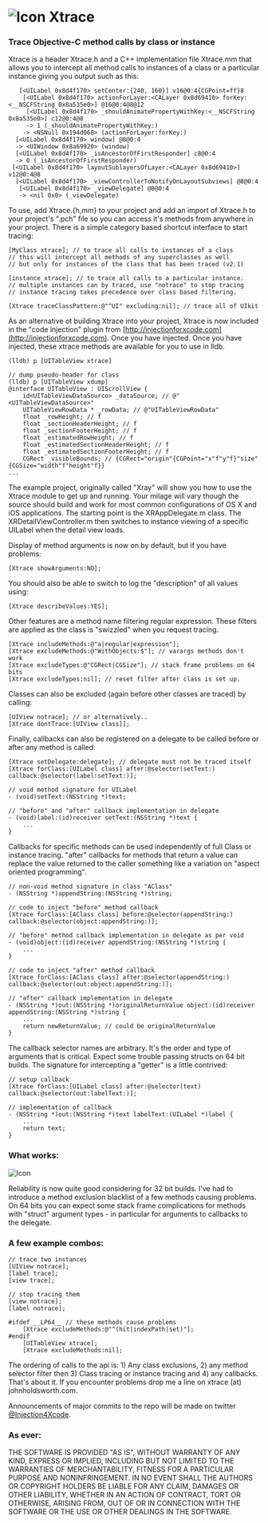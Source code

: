 # ![Icon](http://injectionforxcode.johnholdsworth.com/stethoscope.gif)  Xtrace

### Trace Objective-C method calls by class or instance

Xtrace is a header Xtrace.h and a C++ implementation file Xtrace.mm that allows
you to intercept all method calls to instances of a class or a particular instance
giving you output such as this:

	   [<UILabel 0x8d4f170> setCenter:{240, 160}] v16@0:4{CGPoint=ff}8
		[<UILabel 0x8d4f170> actionForLayer:<CALayer 0x8d69410> forKey:<__NSCFString 0x8a535e0>] @16@0:4@8@12
		 [<UILabel 0x8d4f170> _shouldAnimatePropertyWithKey:<__NSCFString 0x8a535e0>] c12@0:4@8
		 -> 1 (_shouldAnimatePropertyWithKey:)
		-> <NSNull 0x194d068> (actionForLayer:forKey:)
	  [<UILabel 0x8d4f170> window] @8@0:4
	  -> <UIWindow 0x8a69920> (window)
	  [<UILabel 0x8d4f170> _isAncestorOfFirstResponder] c8@0:4
	  -> 0 (_isAncestorOfFirstResponder)
	 [<UILabel 0x8d4f170> layoutSublayersOfLayer:<CALayer 0x8d69410>] v12@0:4@8
	  [<UILabel 0x8d4f170> _viewControllerToNotifyOnLayoutSubviews] @8@0:4
	   [<UILabel 0x8d4f170> _viewDelegate] @8@0:4
	   -> <nil 0x0> (_viewDelegate)

To use, add Xtrace.{h,mm} to your project and add an import of Xtrace.h to your
project's ".pch" file so you can access it's methods from anywhere in your project.
There is a simple category based shortcut interface to start tracing:

	[MyClass xtrace]; // to trace all calls to instances of a class
	// this will intercept all methods of any superclasses as well
    // but only for instances of the class that has been traced (v2.1)
	
	[instance xtrace]; // to trace all calls to a particular instance.
	// multiple instances can by traced, use "notrace" to stop tracing
    // instance tracing takes precedence over class based filtering.
    
    [Xtrace traceClassPattern:@"^UI" excluding:nil]; // trace all of UIkit
    
As an alternative ot building Xtrace into your project, Xtrace is now included 
in the "code injection" plugin from [http://injectionforxcode.com](http://injectionforxcode.com).
Once you have injected. Once you have injected, these xtrace methods are available
for you to use in lldb.

    (lldb) p [UITableView xtrace]

    // dump pseudo-header for class
    (lldb) p [UITableView xdump]
    @interface UITableView : UIScrollView {
        id<UITableViewDataSource> _dataSource; // @"<UITableViewDataSource>"
        UITableViewRowData * _rowData; // @"UITableViewRowData"
        float _rowHeight; // f
        float _sectionHeaderHeight; // f
        float _sectionFooterHeight; // f
        float _estimatedRowHeight; // f
        float _estimatedSectionHeaderHeight; // f
        float _estimatedSectionFooterHeight; // f
        CGRect _visibleBounds; // {CGRect="origin"{CGPoint="x"f"y"f}"size"{CGSize="width"f"height"f}}
    ...

The example project, originally called "Xray" will show you how to use the Xtrace module
to get up and running. Your milage will vary though the source should build and work for 
most common configurations of OS X and iOS applications. The starting point is the
XRAppDelegate.m class. The XRDetailViewController.m then switches to instance viewing
of a specific UILabel when the detail view loads.

Display of method arguments is now on by default, but if you have problems:

	[Xtrace showArguments:NO];
	
You should also be able to switch to log the "description" of all values using:

	[Xtrace describeValues:YES];
	
Other features are a method name filtering regular expression. These filters
are applied as the class is "swizzled" when you request tracing.

	[Xtrace includeMethods:@"a|regular|expression"];
	[Xtrace excludeMethods:@"WithObjects:$"]; // varargs methods don't work
	[Xtrace excludeTypes:@"CGRect|CGSize"]; // stack frame problems on 64 bits
    [Xtrace excludeTypes:nil]; // reset filter after class is set up.

Classes can also be excluded (again before other classes are traced) by calling:

    [UIView notrace]; // or alternatively..
	[Xtrace dontTrace:[UIView class]];
    
Finally, callbacks can also be registered on a delegate to be called before or after any method is called:

    [Xtrace setDelegate:delegate]; // delegate must not be traced itself
    [Xtrace forClass:[UILabel class] after:@selector(setText:) callback:@selector(label:setText:)];

    // void method signature for UILabel
    - (void)setText:(NSString *)text;

    // "before" and "after" callback implementation in delegate
    - (void)label:(id)receiver setText:(NSString *)text {
        ...
    }
    
Callbacks for specific methods can be used independently of full Class or instance tracing.
"after" callbacks for methods that return a value can replace the value returned to the caller
something like a variation on "aspect oriented programming".

    // non-void method signature in class "AClass"
    - (NSString *)appendString:(NSString *)string;

    // code to inject "before" method callback
    [Xtrace forClass:[AClass class] before:@selector(appendString:) callback:@selector(object:appendString:)];

    // "before" method callback implementation in delegate as per void
    - (void)object:(id)receiver appendString:(NSString *)string {
        ...
    }

    // code to inject "after" method callback
    [Xtrace forClass:[AClass class] after:@selector(appendString:) callback:@selector(out:object:appendString:)];

    // "after" callback implementation in delegate
    - (NSString *)out:(NSString *)originalReturnValue object:(id)receiver appendString:(NSString *)string {
        ...
        return newReturnValue; // could be originalReturnValue
    }
    
The callback selector names are arbitrary. It's the order and type of arguments that is critical.
Expect some trouble passing structs on 64 bit builds. The signature for intercepting a "getter"
is a little contrived:

    // setup callback
    [Xtrace forClass:[UILabel class] after:@selector(text) callback:@selector(out:labelText:)];

    // implementation of callback
    - (NSString *)out:(NSString *)text labelText:(UILabel *)label {
        ...
        return text;
    }

### What works:

![Icon](http://injectionforxcode.johnholdsworth.com/xtrace.png?flush=1)

Reliability is now quite good considering for 32 bit builds. I've had to introduce
a method exclusion blacklist of a few methods causing problems. On 64 bits 
you can expect some stack frame complications for methods with "struct" argument 
types - in particular for arguments to callbacks to the delegate.

### A few example combos:

    // trace two instances
    [UIView notrace];
    [label trace];
    [view trace];

    // stop tracing them
    [view notrace];
    [label notrace];
    
    #ifdef __LP64__ // these methods cause problems
        [Xtrace excludeMethods:@"^(hit|indexPath|set)"];
    #endif
        [UITableView xtrace];
        [Xtrace excludeMethods:nil];

The ordering of calls to the api is: 1) Any class exclusions, 2) any method selector filter then
3) Class tracing or instance tracing and 4) any callbacks. That's about it. If you encounter 
problems drop me a line on xtrace (at) johnholdsworth.com.

Announcements of major commits to the repo will be made on twitter [@Injection4Xcode](https://twitter.com/#!/@Injection4Xcode).

### As ever:

THE SOFTWARE IS PROVIDED "AS IS", WITHOUT WARRANTY OF ANY KIND, EXPRESS OR IMPLIED, 
INCLUDING BUT NOT LIMITED TO THE WARRANTIES OF MERCHANTABILITY, FITNESS FOR A PARTICULAR 
PURPOSE AND NONINFRINGEMENT. IN NO EVENT SHALL THE AUTHORS OR COPYRIGHT HOLDERS BE LIABLE 
FOR ANY CLAIM, DAMAGES OR OTHER LIABILITY, WHETHER IN AN ACTION OF CONTRACT, TORT OR OTHERWISE, 
ARISING FROM, OUT OF OR IN CONNECTION WITH THE SOFTWARE OR THE USE OR OTHER DEALINGS IN THE SOFTWARE.
